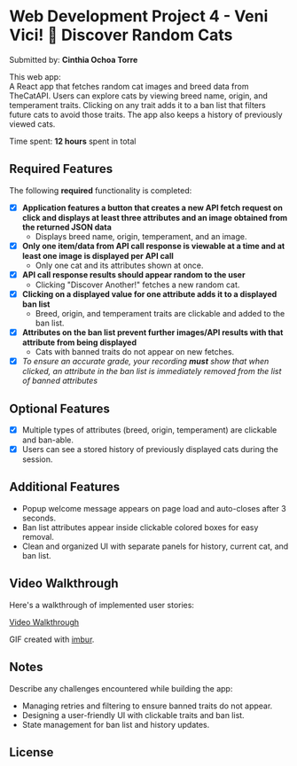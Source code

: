 # Web Development Project 4 - Veni Vici! 🐾 Discover Random Cats

Submitted by: **Cinthia Ochoa Torre**

This web app:  
A React app that fetches random cat images and breed data from TheCatAPI. Users can explore cats by viewing breed name, origin, and temperament traits. Clicking on any trait adds it to a ban list that filters future cats to avoid those traits. The app also keeps a history of previously viewed cats.

Time spent: **12 hours** spent in total

## Required Features

The following **required** functionality is completed: 

- [x] **Application features a button that creates a new API fetch request on click and displays at least three attributes and an image obtained from the returned JSON data**  
  - Displays breed name, origin, temperament, and an image.
- [x] **Only one item/data from API call response is viewable at a time and at least one image is displayed per API call**  
  - Only one cat and its attributes shown at once.
- [x] **API call response results should appear random to the user**  
  - Clicking "Discover Another!" fetches a new random cat.
- [x] **Clicking on a displayed value for one attribute adds it to a displayed ban list**  
  - Breed, origin, and temperament traits are clickable and added to the ban list.
- [x] **Attributes on the ban list prevent further images/API results with that attribute from being displayed**  
  - Cats with banned traits do not appear on new fetches.
- [x] _To ensure an accurate grade, your recording **must** show that when clicked, an attribute in the ban list is immediately removed from the list of banned attributes_

## Optional Features

- [x] Multiple types of attributes (breed, origin, temperament) are clickable and ban-able.
- [x] Users can see a stored history of previously displayed cats during the session.

## Additional Features

- Popup welcome message appears on page load and auto-closes after 3 seconds.
- Ban list attributes appear inside clickable colored boxes for easy removal.
- Clean and organized UI with separate panels for history, current cat, and ban list.

## Video Walkthrough

Here's a walkthrough of implemented user stories:

[Video Walkthrough](https://imgur.com/a/7JDmmAt.gif)

<!-- Replace the above URL with your actual walkthrough GIF -->

GIF created with [imbur](https://imgur.com).

## Notes

Describe any challenges encountered while building the app:  
- Managing retries and filtering to ensure banned traits do not appear.  
- Designing a user-friendly UI with clickable traits and ban list.  
- State management for ban list and history updates.

## License

